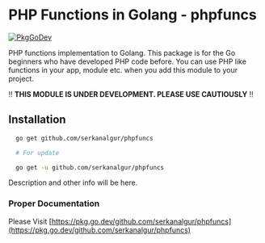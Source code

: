 # PHP Functions in Golang - phpfuncs

[![PkgGoDev](https://pkg.go.dev/badge/serkanalgur/phpfuncs)](https://pkg.go.dev/github.com/serkanalgur/phpfuncs)

PHP functions implementation to Golang. This package is for the Go beginners who have developed PHP code before. You can use PHP like functions in your app, module etc. when you add this module to your project.

:bangbang: **THIS MODULE IS UNDER DEVELOPMENT. PLEASE USE CAUTIOUSLY** :bangbang:

## Installation

```bash
  go get github.com/serkanalgur/phpfuncs

  # For update

  go get -u github.com/serkanalgur/phpfuncs
```

Description and other info will be here.

### Proper Documentation

Please Visit [https://pkg.go.dev/github.com/serkanalgur/phpfuncs](https://pkg.go.dev/github.com/serkanalgur/phpfuncs)

<!-- ## Functions

- [InArray (PHP in_array)](#inarray-php-in_array)
- [Time (PHP time)](#time-php-time)

### InArray (PHP in_array)

#### Usage

  ```go

    //needle str|int
    //haystack array []string, []int

    phpfuncs.InArray(needle,haystack)
    //Return will be true or false like in PHP
  ```

#### Example

You can see in [examples folder](examples/InArray.go)

```go
  package main
  import (
    "fmt"
    "strings"

    "github.com/serkanalgur/phpfuncs"
  )

  func main(){

    test := strings.Split("Denee için serkan algur kişisinden birşeyler seçmeliyiz."," ")

    arrayo := phpfuncs.InArray("serkaaaan",test)

    fmt.Printf("Result is : %v\n",arrayo)
  }
````

### Time (PHP time)

#### Usage of Time Function

  ```go
    phpfuncs.Time()
    //Return current Unix timestamp
  ```

#### Example of Time Function

You can see in [examples folder](examples/Time.go)

```go
  package main

  import (
    "fmt"

    "github.com/serkanalgur/phpfuncs"
  )

  func main(){
    currentTime := phpfuncs.Time()
    fmt.Printf("Current Timestamp is: %d",currentTime)
  }
``` -->
